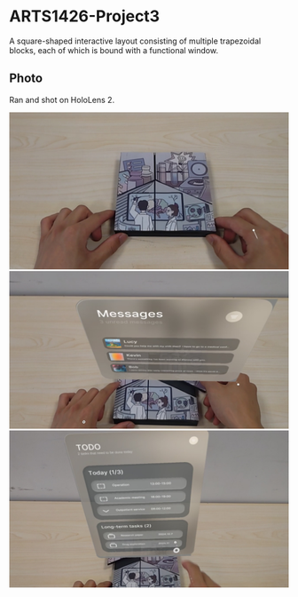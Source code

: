 # ARTS1426-Project3
A square-shaped interactive layout consisting of multiple trapezoidal blocks, each of which is bound with a functional window.

## Photo
Ran and shot on HoloLens 2.

![](Images/1.jpg)
![](Images/2.jpg)
![](Images/3.jpg)